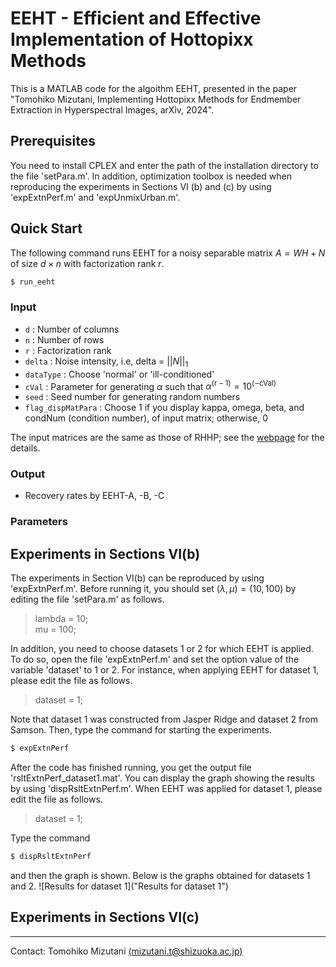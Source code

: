 # EEHT - Efficient and Effective Implementation of Hottopixx Methods
This is a MATLAB code for the algoithm EEHT, presented in the paper "Tomohiko Mizutani, Implementing Hottopixx Methods for Endmember Extraction in Hyperspectral Images, arXiv, 2024".

## Prerequisites
You need to install CPLEX and enter the path of the installation directory to the file 'setPara.m'.
In addition, optimization toolbox is needed when reproducing the experiments in Sections VI (b) and (c) by using 'expExtnPerf.m' and 'expUnmixUrban.m'.

## Quick Start
The following command runs EEHT for a noisy separable matrix  $A = W H + N$ of size $d \times n$ with factorization rank $r$.

```bash
$ run_eeht
```

### Input 
- ``d`` : Number of columns  
- ``n`` : Number of rows
- ``r`` : Factorization rank
- ``delta`` : Noise intensity, i.e, delta = $||N||_1$
- ``dataType`` : Choose 'normal' or 'ill-conditioned'
- ``cVal`` : Parameter for generating $\alpha$ such that 
                     $\alpha^{(\text{r}-1)} = 10^{(-\text{cVal})}$
- ``seed`` : Seed number for generating random numbers
- ``flag_dispMatPara`` : Choose 1 if you display kappa, omega, beta, and condNum (condition number), of input matrix; otherwise, 0

The input matrices are the same as those of RHHP; see the [webpage](https://github.com/tomohiko-mizutani/RHHP) for the details.


### Output
- Recovery rates by EEHT-A, -B, -C

### Parameters

## Experiments in Sections VI(b)
The experiments in Section VI(b) can be reproduced by using 'expExtnPerf.m'. Before running it,
you should set $(\lambda, \mu) = (10,100)$ by editing the file 'setPara.m' as follows.

> lambda = 10;  
> mu = 100;

In addition, you need to choose datasets 1 or 2 for which EEHT is applied. 
To do so, open the file 'expExtnPerf.m' and set the option value of the variable 'dataset' to 1 or 2. 
For instance, when applying EEHT for dataset 1, please edit the file as follows.

> dataset = 1;

Note that dataset 1 was constructed from Jasper Ridge and dataset 2 from Samson.
Then, type the command for starting the experiments.
```bash
$ expExtnPerf
```
After the code has finished running, you get the output file 'rsltExtnPerf_dataset1.mat'.
You can display the graph showing the results by using 'dispRsltExtnPerf.m'.
When EEHT was applied for dataset 1, please edit the file as follows.

> dataset = 1;

Type the command
```bash
$ dispRsltExtnPerf
```
and then the graph is shown.
Below is the graphs obtained for datasets 1 and 2.
![Results for dataset 1]("Results for dataset 1")

## Experiments in Sections VI(c)

---
Contact: Tomohiko Mizutani [(mizutani.t@shizuoka.ac.jp)](mailto:mizutani.t@shizuoka.ac.jp)



[def]: Rslt/rsltExtnPerf_dataset1.eps
